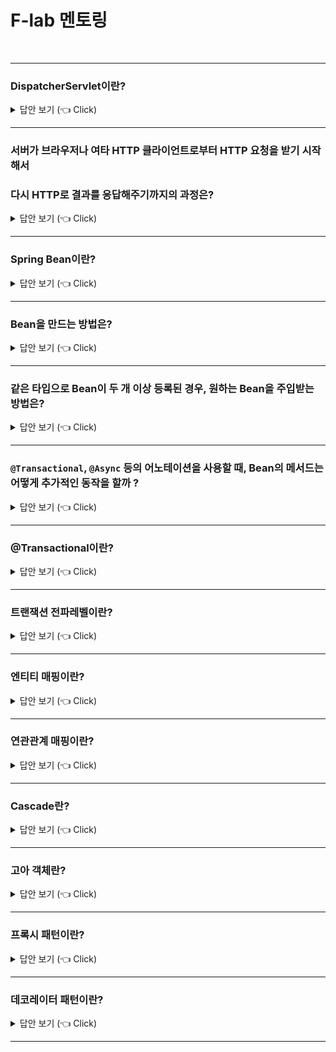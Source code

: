 # F-lab 멘토링
<br>

-----------------------

### DispatcherServlet이란?

<details>
   <summary> 답안 보기 (👈 Click)</summary>
<br />
[참고: 토비의 스프링 2권 p.357] 
+ 스프링의 웹 기술은 MVC 아키텍처를 근간으로 하고 있다.
  MVC는 프레젠테이션 계층의 구성요소를 정보를 담은 모델(M), 
  화면 출력 로직을 담은 뷰(V), 
  그리고 제어 로직을 담은 컨트롤러(C)로 분리하고,
  이 세 가지 요소가 서로 협력해서 하나의 웹 요청을 처리하고 응답을 만들어내는 구조다.

  MVC 아키텍처는 보통 프론트 컨트롤러 패턴과 함께 사용된다.
  프론트 컨트롤러 패턴은 중앙집중형 컨트롤러를 프레젠테이션 계층의 제일 앞에 둬서 
  서버로 들어오는 모든 요청을 먼저 받아서 처리하게 만든다.
  프론트 컨트롤러는 클라이언트가 보낸 요청을 받아서 공통적인 작업을 먼저 수행한 후에
  적절한 세부 컨트롤러로 작업을 위임해주고,
  클라이언트에게 보낼 뷰를 선택해서 최종 결과를 생성하는 등의 작업을 수행한다. 

  예외가 발생했을 때 이를 일관된 방식으로 처리하는 것도 프론트 컨트롤러의 역할이다.
  프론트 컨트롤러는 컨트롤러와 뷰, 그리고 그 사이에 주고받는 모델,
  세 가지를 이용해서 작업을 수행하는 게 일반적이다. 

  스프링이 제공하는 스프링 서블릿/MVC의 핵심은 DispatcherServlet이라는 프론트 컨트롤러다.
  이 DispatcherServlet은 MVC 아키텍처로 구성된 프레젠테이션 계층을 만들 수 있도록 설계뙤어 있다. 
  그림 3-1은 DispatcherServlet이 프론트 컨트롤러로 MVC 컴포넌트들과 동작하는 기본적인 구조를 보여준다.

  그림 3-1의 구성 요소와 작업 흐름, 각 단계에서 어떤 정보가 흘러가고 어떤 작업을 수행하는지
  명확히 이해하고 기억해둬야 한다. MVC의 각 요소와 프론트 컨트롤러가 어떻게 협력해서 일하는지를 
  잘 파악하고 있어야만 복잡한 웹 프레젠테이션 계층의 로직을 손쉽게 구현해낼 수 있기 때문이다. 
  
</details>


-----------------------

### 서버가 브라우저나 여타 HTTP 클라이언트로부터 HTTP 요청을 받기 시작해서
### 다시 HTTP로 결과를 응답해주기까지의 과정은?

<details>
   <summary> 답안 보기 (👈 Click)</summary>
<br />
[참고: 토비의 스프링 2권 p.357] 
+ 
   
</details>


-----------------------


### Spring Bean이란?

<details>
   <summary> 답안 보기 (👈 Click)</summary>
<br />
[참고: 토비의 스프링 p.101] 
+ 빈 또는 빈 오브젝트는 스프링이 IoC 방식으로 관리하는 오브젝트라는 뜻이다. 
  주의할 점은 스프링을 사용하는 애플리케이션에서 만들어지는 모든 오브젝트가 다 빈은 아니라는 사실이다.
  그 중에서 스프링이 직접 그 생성과 제어를 담당하는 오브젝트만을 빈이라고 부른다. 
  
</details>


-----------------------

### Bean을 만드는 방법은?

<details>
   <summary> 답안 보기 (👈 Click)</summary>
<br />
[참고: ] 
+ 개발자가 @Bean 어노테이션을 통해 직접 만드는 방법과 
  스프링 컨테이너가 @ComponentScan을 통해 만드는 방법이 있다. 
  
</details>

-----------------------
### 같은 타입으로 Bean이 두 개 이상 등록된 경우, 원하는 Bean을 주입받는 방법은?

<details>
   <summary> 답안 보기 (👈 Click)</summary>
<br />
[참고: 김영한 스프링 기본] 
+ @Autowired 필드 명 매칭
  @Qualifier -> @Qualifier끼리 매칭 -> 빈 이름 매칭
  @Primary 사용 
  이렇게 3가지 방법이 있다.
  
</details>

-----------------------

### `@Transactional`, `@Async` 등의 어노테이션을 사용할 때, Bean의 메서드는 어떻게 추가적인 동작을 할까 ?

<details>
   <summary> 답안 보기 (👈 Click)</summary>
<br />
[참고: ChatGPT ] 
+ @Transactional과 @Async는 Spring 프레임워크에서 제공하는 어노테이션으로, Bean의 메서드에 추가적인 동작을 할 수 있도록 도와줍니다.

@Transactional:
@Transactional 어노테이션은 메서드 실행을 트랜잭션 내에서 수행하도록 지정합니다. 이 어노테이션을 메서드에 추가하면, 메서드가 호출될 때 Spring은 자동으로 트랜잭션을 시작하고, 메서드가 정상적으로 실행되면 트랜잭션을 커밋(commit)하며, 예외가 발생하면 롤백(rollback)합니다. 따라서 메서드가 여러 개의 데이터베이스 작업 또는 다른 트랜잭션 작업을 수행해야 할 때 유용합니다. @Transactional은 메서드 레벨과 클래스 레벨에서 사용할 수 있습니다. 클래스 레벨에 사용할 경우 해당 클래스의 모든 메서드에 트랜잭션을 적용합니다.

@Async:
@Async 어노테이션은 메서드를 비동기적으로 실행하도록 지정합니다. 즉, 메서드를 호출하면 Spring은 해당 메서드를 별도의 스레드에서 실행하며, 호출자는 메서드의 완료를 기다리지 않고 다음 코드를 실행합니다. 이를 통해 비동기적인 작업을 처리할 수 있으며, 주로 시간이 오래 걸리는 작업이나 외부 서비스 호출 등에 유용합니다. 메서드가 void 형태이거나 Future<T>를 반환하는 경우 사용할 수 있습니다.

이러한 어노테이션을 사용하려면 Spring 애플리케이션에서 다음과 같은 설정이 필요합니다:

@Transactional:

Spring의 트랜잭션 매니저가 적절히 구성되어 있어야 합니다. 일반적으로 @EnableTransactionManagement 어노테이션을 구성 클래스에 추가하여 활성화합니다.
@Async:

Spring의 비동기 실행을 위해 @EnableAsync 어노테이션을 구성 클래스에 추가하여 활성화합니다. 또한, 비동기 작업을 처리할 ThreadPoolTaskExecutor 빈을 구성해야 합니다.
간단한 예시로 @Transactional과 @Async를 함께 사용하는 메서드를 보겠습니다:

java
Copy code
@Service
public class MyService {

    @Autowired
    private MyRepository myRepository;

    @Transactional
    public void doTransactionalMethod() {
        // 여러 데이터베이스 작업을 수행하는 메서드
        // 이 메서드가 예외를 발생시키면 트랜잭션이 롤백됩니다.
        // 그렇지 않으면 커밋됩니다.
    }

    @Async
    public void doAsyncMethod() {
        // 비동기적으로 실행되는 메서드
        // 메서드 호출자는 이 메서드의 실행을 기다리지 않고 다음 코드를 실행합니다.
    }
}
이렇게 하면 Spring은 doTransactionalMethod를 트랜잭션 내에서 실행하고, doAsyncMethod를 비동기적으로 실행합니다.
  
</details>

-----------------------



### @Transactional이란?

<details>
   <summary> 답안 보기 (👈 Click)</summary>
<br />
[참고: https://docs.spring.io/spring-framework/docs/current/javadoc-api/org/springframework/transaction/annotation/Transactional.html] 
+ 개별적인 메소드 혹은 클래스의 트랜잭션 특성을 나타냅니다.
  이것이 클래스 레벨에서 선언되면, 선언된 클래스의 모든 메소드와 서브 클래스에 기본적으로 적용됩니다.
  이것은 클래스 계층 구조의 위쪽, 즉 조상 클래스에는 적용되지 않습니다.
  상속받은 메소드는 서브 클래스 어노테이션에 참여하기 위해서는 지역적으로 재선언되어야 합니다. 
  
</details>


-----------------------

### 트랜잭션 전파레벨이란?

<details>
   <summary> 답안 보기 (👈 Click)</summary>
<br />
[참고: https://www.baeldung.com/spring-transactional-propagation-isolation] 
+ 전파레벨은 우리의 비즈니스 로직 트랜잭션의 경계를 정의합니다. 
  스프링은 우리의 전파레벨 세팅에 따라 트랜잭션을 시작하거나 멈춥니다. 
  스프링은 전파레벨에 따라 TransactionManager::getTransaction을 호출해서
  트랜잭션을 얻거나 생성합니다. 
  이것은 모든 타입의 TransactionManager에 대한 전파를 지원하지만,
  그 중에는 TransactionManager의 특정 구현에 의해서만 지원되는 것이 있습니다. 
  각각의 다른 Propagations와 각각이 어떻게 동작하는지 살펴봅시다.

  (1) Required 전파 레벨
  - Required는 기본 전파 레벨입니다. 스프링은 액티브 트랜잭션이 있는지 확인하고,
    아무것도 없다면, 새로운 것을 만듭니다.
    그렇지 않으면, 비즈니스 로직은 현재 액티브 트랜잭션에 종속됩니다.

  (2) Supports 전파 레벨
  - SUPPORTS는, 스프링이 먼저 액티브 트랜잭션이 있는지 확인하고,
    트랜잭션이 존재한다면, 존재하는 트랜잭션이 사용됩니다.
    트랜잭션이 없다면, 이것은 non-transactional로 실행됩니다.
    
  (3) Mandatory 전파 레벨
  - MANDATORY는, 스프링이 먼저 액티브 트랜잭션이 있는지 확인하고,
    트랜잭션이 존재한다면, 존재하는 트랜잭션이 사용됩니다.
    만약 트랜잭션이 없다면, 스프링은 Exception을 던집니다.
    
  (4) Never 전파 레벨
  - Never는, 스프링이 먼저 액티브 트랜잭션이 있는지 확인하고,
    트랜잭션이 존재한다면, 스프링은 Exception을 던집니다.

  (5) Not Supported 전파 레벨
  - Not Supported 전파 레벨은, 만약 현재 트랜잭션이 존재한다면,
    스프링이 그것을 멈추고, 비즈니스 로직이 트랜잭션 없이 실행됩니다.

  (6) Requires new 전파 레벨 
  - Required_new 전파 레벨은, 스프링은 현재 트랜잭션이 존재한다면 중지하고,
    새로운 것을 만듭니다. 
</details>


-----------------------

### 엔티티 매핑이란?

<details>
   <summary> 답안 보기 (👈 Click)</summary>
<br />
[참고: 자바 ORM 표준 JPA 프로그래밍 p.122] 
+ JPA를 사용하는데 가장 중요한 일은 엔티티와 테이블을 정확히 매핑하는 것입니다. 
  따라서 매핑 어노테이션을 숙지하고 사용해야 합니다. 
  JPA는 다양한 매핑 어노테이션을 지원하는데 크게 4가지로 분류할 수 있습니다. 
  오른쪽에는 대표 어노테이션들을 적어보았습니다. 

  (1) 객체와 테이블 매핑
  - @Entity, @Table
  (2) 기본 키 매핑
  - @Id
  (3) 필드와 컬럼 매핑
  - @Column  
  (4) 연관관계 매핑
  - @ManyToOne, @JoinColumn

(1) @Entity 
- JPA를 사용해서 테이블과 매핑할 클래스는 @Entity 어노테이션을 필수로 붙여야 합니다.
  @Entity가 붙은 클래스는 JPA가 관리하는 것으로, 엔티티라 부릅니다.

  @Entity 적용 시 주의사항은 다음과 같습니다.
  - 기본 생성자는 필수다(파라미터가 없는 public 또는 protected 생성자)
  - final 클래스, enum, interface, inner 클래스에는 사용할 수 없다
  - 저장할 필드에 final을 사용하면 안된다.
    
  JPA가 엔티티 객체를 생성할 때, 기본 생성자를 사용하므로 이 생성자는 반드시 있어야 한다
  자바는 생성자가 하나도 없으면 다음과 같은 기본 생성자를 자동으로 만든다.
  public Member(){} // 기본 생성자
  문제는 다음과 같이 생성자를 하나 이상 만들면 자바는 기본 생성자를 자동으로 만들지 않는다.
  이때는 기본 생성자를 직접 만들어야 한다.

(2) @Table
- @Table은 엔티티와 매핑할 테이블을 지정한다. 생략하면 매핑한 에닡티 이름을
  테이블 이름으로 사용한다.

(3) @Column
- @Column은 객체 필드를 테이블 칼럼에 매핑한다. 가장 많이 사용되고 기능도 많다.
  속성 중에 name, nullable이 주로 사용되고 나머지는 잘 사용되지 않는 편이다.
  
  
</details>


-----------------------

### 연관관계 매핑이란?

<details>
   <summary> 답안 보기 (👈 Click)</summary>
<br />
[참고: 자바 ORM 표준 JPA 프로그래밍 p.122] 
+ 엔티티들은 대부분 다른 엔티티와 연관관계가 있다. 
  예를 들어, 주문 엔티티는 어떤 상품을 주문했는지 알기 위해 상품 엔티티와 연관관계가 있고,
  상품 엔티티는 카테고리, 재고 등 또 다른 엔티티와 관계가 있다. 
  그런데 객체는 참조(주소)를 사용해서 관계를 맺고 테이블은 외래 키를 사용해서 관계를 맺는다. 
  이 둘은 완전히 다른 특징을 가진다. 
  객체 관계 매핑(ORM)에서 가장 어려운 부분이 바로 객체 연관관계와 테이블 연관관계를 매핑하는 일이다. 
  객체의 참조와 테이블의 외래 키를 매핑하는 것이 이 장의 목표다. 

  시작하기 전에 연관관계 매핑을 이해하기 위한 핵심 키워드를 정리해보았다. 
  진행하면서 하나씩 이해해보자. 
  (1) 방향
  - 단방향, 양방향이 있다. 예를 들어 회원과 팀이 관계가 있을 때, 회원 -> 팀 또는 팀 -> 회원 둘 중 한 쪽만 참조하는 것을
    단방향 관계라 하고, 회원 -> 팀, 팀 -> 회원 양쪽 모두 서로 참조하는 것을 양방향 관계라 한다.
    방향은 객체관계에만 존재하고, 테이블 관계는 항상 양방향이다. 

  (2) 다중성
  - 다대일(N:1), 일대다(1:N), 일대일(1:1), 다대다(N:M) 다중성이 있다.
    예를 들어, 회원과 팀이 있을 때 여러 회원은 한 팀에 속하므로 회원과 팀은 다대일 관계다. 
    반대로 한 팀에 여러 회원이 소속될 수 있으므로 팀과 회원은 일대다 관계다.

  (3) 연관관계의 주인
  - 객체를 양방향 연관관계로 만들면 연관관계의 주인을 정해야 한다. 
  
</details>


-----------------------

### Cascade란?

<details>
   <summary> 답안 보기 (👈 Click)</summary>
<br />
[참고: 자바 ORM 표준 JPA 프로그래밍  ] 
+ 특정 엔티티를 영속 상태로 만들 때, 연관된 엔티티도 함께 영속 상태로 만들고 싶으면,
  영속성 전이(transitive persistence) 기능을 사용하면 됩니다. 
  JPA는 CASCADE 옵션으로 영속성 전이를 제공합니다.
  쉽게 말해서 영속성 전이를 사용하면 부모 엔티티를 저장할 때, 자식 엔티티도 함께 저장할 수 있습니다. 

  예제 8.14의 부모 엔티티가 예제 8.15의 여러 자식 엔티티를 가지고 있습니다. 
  JPA에서 엔티티를 저장할 때 연관된 모든 엔티티는 영속 상태여야 합니다. 
  따라서 예제를 보면 부모 엔티티를 영속 상태로 만들고 자식 엔티티도 각각 영속 상태로 만듭니다.
  이럴 때, 영속성 전이를 사용하면 부모만 영속 상태로 만들면 연관된 자식까지 한 번에 영속 상태로 만들 수 있습니다. 

  1) 영속성 전이: 저장 
  영속성 전이를 활성화하는 CASCADE 옵션을 적용해보자. 
  부모를 영속화 할 때 연관된 자식들도 함께 영속화하라고 cascade = CascadeType.PERSIST 옵션을 설정했다.
  이 옵션을 적용하면 예제 8.17처럼 간편하게 부모와 자식 엔티티를 한 번에 영속화할 수 있다. 
  부모만 영속화하면 CascadeType.PERSIST로 설정한 자식 엔티티까지 함께 영속화해서 저장한다.
  데이터베이스에 입력된 데이터를 확인해보자. 

  SELECT * FROM CHILD

  이 코드의 쿼리 결과를 보면 데이터가 정상적으로 2건 입력된 것을 확인할 수 있다.
  쿼리 결과는 표 8.1과 같다. 
  영속성 전이는 연관관계를 매핑하는 것과는 아무 관련이 없다.
  단지 엔티티를 영속화할 때 연관된 엔티티도 같이 영속화하는 편리함을 제공할 뿐이다. 
  그래서 예제 8.17을 보면 양방향 연관관계를 추가한 다음 영속 상태로 만든 것을 확인할 수 있다. 

  2) 영속성 전이: 삭제 
  - 방금 저장한 부모와 자식 엔티티를 모두 제거하려면 다음 코드와 같이 각각의 엔티티를 하나씩 제거해야 한다. 
    영속성 전이는 엔티티를 삭제할 때도 사용할 수 있다.
    CascadeType.REMOVE로 설정하고 다음 코드처럼 부모 엔티티만 삭제하면 연관된 자식 엔티티도 함께 삭제된다.
     
    Parent findParent = em.find(PArent.class, 1L);
    em.remove(findParent);

    코드를 실행하면 DELETE SQL을 3번 실행하고 부모는 물론 연관된 자식도 모두 삭제한다. 
    삭제 순서는 외래 키 제약조건을 고려해서 자식을 먼저 삭제하고 부모를 삭제한다. 

    만약 CascadeType.REMOVE를 설정하지 않고 이 코드를 실행하면 어떻게 될까?
    그러면 부모 엔티티만 삭제된다. 하지만 데이터베이스의 부모 로우를 삭제하는 순간
    자식 테이블에 걸려 있는 외래 키 제약조건으로 인해,
    데이터베이스에서 외래 키 무결성 예외가 발생한다.

  3) CASCADE의 종류
  - 예제 8.18의 CascadeType 코드를 보면 다양한 옵션이 있는 것을 확인할 수 있다.
    public enum CascadeType{
       ALL,
       PERSIST,
       MERGE,
       REMOVE,
       REFRESH,
       DETACH
    }

  - 다음처럼 여러 속성을 같이 사용할 수 있다.
    cascade = {CascadeType.PERSIST, CascadeType.REMOVE}

    참고로 CascadeType.PERSIST, CascadeType.REMOVE는 em.persist(), em.remove()를 실행할 때,
    바로 전이가 발생하지 않고 플러시를 호출할 때 전이가 발생한다. 
</details>


-----------------------

### 고아 객체란?

<details>
   <summary> 답안 보기 (👈 Click)</summary>
<br />
[참고: 자바 ORM 표준 JPA 프로그래밍 p.311] 
+ JPA는 부모 엔티티와 연관관계가 끊어진 자식 엔티티를 자동으로 삭제하는 기능을 제공하는데,
  이것을 고아 객체(ORPHAN) 제거라 한다.
  이 기능을 사용해서 부모 엔티티의 컬렉션에서 자식 엔티티의 참조만 제거하면,
  자식 엔티티가 자동으로 삭제되도록 해보자. 

  ```
  @Entity
  public class Parent{

    @Id @GeneratedValue 
    private Long id;

    @OneToMany(mappedBy="parent", orphanRemoval=true)
    private List<Child> children = new ArrayList<Child>();

  ```

  예제 8.19를 보면 고아 객체 제거 기능을 활성화 하기 위해 컬렉션에 orphanRemoval=true를 설정하자.
  이제 컬렉션에서 제거한 엔티티는 자동으로 삭제된다. 
  다음 사용 코드를 보자. 
  Parent parent1 = em.find(Parent.class, id);
  parent1.getChildren().remove(0); // 자식 엔티티를 컬렉션에서 제거 

  실행 결과 SQL은 다음과 같다.
  DELETE FROM CHILD WHERE ID=?

  사용 코드를 보면 컬렉션에서 첫 번째 자식을 제거했다. 
  orphanRemoval=true 옵션으로 인해 컬렉션에서 엔티티를 제거하면 데이터베이스의 데이터도 삭제된다.
  고아 객체 제거 기능은 영속성 컨텍스트를 플러시할 때 적용되므로 플러시 시점에 DELETE SQL이 실행된다. 
  모든 자식 엔티티를 제거하려면 다음 코드처럼 컬렉션을 비우면 된다. 
  parent1.getChildren().clear(); 

  고아 객체를 정리해보자. 고아 객체 제거는 참조가 제거된 엔티티는 다른 곳에서 참조하지 않는 고아 객체로 보고 삭제하는 기능이다. 
  따라서 이 기능은 참조하는 곳이 하나일 때만 사용해야 한다.
  쉽게 이야기해서 특정 엔티티가 개인 소유하는 엔티티에만 이 기능을 적용해야 한다. 
  만약 삭제한 엔티티를 다른 곳에서도 참조한다면 문제가 발생할 수 있다.
  이런 이유로 orphanRemoval은 @OneToOne, @OneToMany에만 사용할 수 있다. 

  고아 객체 제거에는 기능이 하나 더 있는데 개념적으로 볼 때 부모를 제거하면 자식은 고아가 된다. 
  따라서 부모를 제거하면 자식도 같이 제거된다.
  이것은 CascadeType.REMOVE를 설정한 것과 같다. 
  
  
</details>


-----------------------

### 프록시 패턴이란?

<details>
   <summary> 답안 보기 (👈 Click)</summary>
<br />
[참고: 토비의 스프링 1권 p.429] 
+ 마치 자신이 클라이언트가 사용하려고 하는 실제 대상인 것처럼 위장해서 클라이언트의 요청을
  받아주는 것을 대리자, 대리인과 같은 역할을 한다고 해서 프록시(proxy)라고 부른다.
  그리고 프록시를 통해 최종적으로 요청을 위임받아 처리하는 실제 오브젝트를 타깃(target) 또는 실체라고 부른다. 
  
</details>


-----------------------

### 데코레이터 패턴이란?

<details>
   <summary> 답안 보기 (👈 Click)</summary>
<br />
[참고: 토비의 스프링 1권 p.429] 
+ 
</details>


-----------------------


